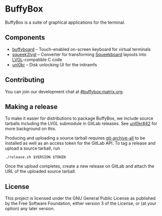 # BuffyBox

BuffyBox is a suite of graphical applications for the terminal.

## Components

* [buffyboard] – Touch-enabled on-screen keyboard for virtual terminals
* [squeek2lvgl] – Converter for transforming [Squeekboard] layouts into [LVGL]-compatible C code
* [unl0kr] – Disk unlocking UI for the initramfs

## Contributing

You can join our development chat at [#buffybox:matrix.org].

## Making a release

To make it easier for distributions to package BuffyBox, we include source tarballs including the LVGL submodule in GitLab releases. See [unl0kr#42] for more background on this.

Producing and uploading a source tarball requires [git-archive-all] to be installed as well as an access token for the GitLab API. To tag a release and upload a source tarball, run

```
./release.sh $VERSION $TOKEN
```

Once the upload completes, create a new release on GitLab and attach the URL of the uploaded source tarball.

## License

This project is licensed under the GNU General Public License as published by the Free Software Foundation, either version 3 of the License, or (at your option) any later version.

[#buffybox:matrix.org]: https://matrix.to/#/#buffybox:matrix.org
[buffyboard]: ./buffyboard
[git-archive-all]: https://github.com/Kentzo/git-archive-all
[LVGL]: https://github.com/lvgl/lvgl
[squeek2lvgl]: ./squeek2lvgl
[Squeekboard]: https://gitlab.gnome.org/World/Phosh/squeekboard
[unl0kr]: ./unl0kr
[unl0kr#42]: https://gitlab.com/cherrypicker/unl0kr/-/issues/42

